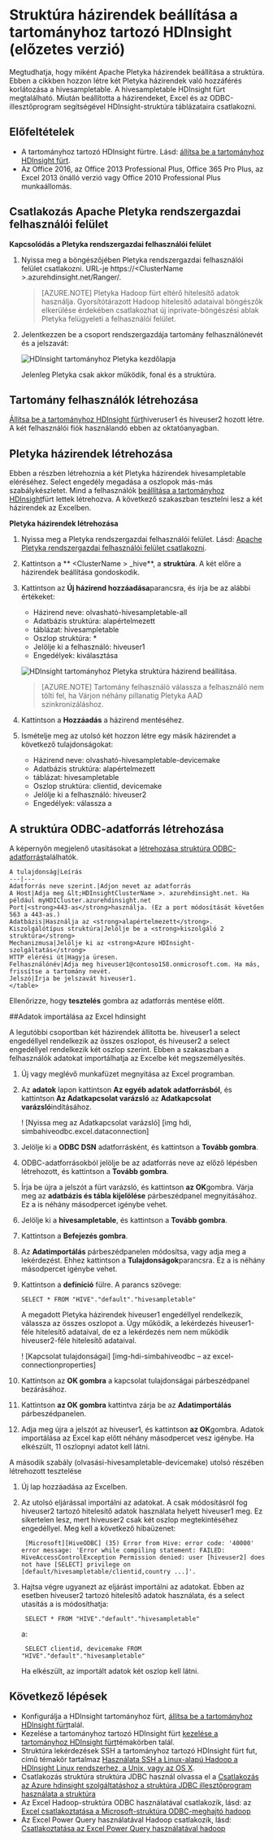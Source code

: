 <properties
    pageTitle="A tartományhoz HDInsight struktúra házirendek beállítása |} Microsoft Azure"
    description="További tudnivalók..."
    services="hdinsight"
    documentationCenter=""
    authors="saurinsh"
    manager="jhubbard"
    editor="cgronlun"
    tags="azure-portal"/>

<tags
    ms.service="hdinsight"
    ms.devlang="na"
    ms.topic="hero-article"
    ms.tgt_pltfrm="na"
    ms.workload="big-data"
    ms.date="10/25/2016"
    ms.author="saurinsh"/>

# <a name="configure-hive-policies-in-domain-joined-hdinsight-preview"></a>Struktúra házirendek beállítása a tartományhoz tartozó HDInsight (előzetes verzió)

Megtudhatja, hogy miként Apache Pletyka házirendek beállítása a struktúra. Ebben a cikkben hozzon létre két Pletyka házirendek való hozzáférés korlátozása a hivesampletable. A hivesampletable HDInsight fürt megtalálható. Miután beállította a házirendeket, Excel és az ODBC-illesztőprogram segítségével HDInsight-struktúra táblázataira csatlakozni.


## <a name="prerequisites"></a>Előfeltételek

- A tartományhoz tartozó HDInsight fürtre. Lásd: [állítsa be a tartományhoz HDInsight fürt](hdinsight-domain-joined-configure.md).
- Az Office 2016, az Office 2013 Professional Plus, Office 365 Pro Plus, az Excel 2013 önálló verzió vagy Office 2010 Professional Plus munkaállomás.


## <a name="connect-to-apache-ranger-admin-ui"></a>Csatlakozás Apache Pletyka rendszergazdai felhasználói felület

**Kapcsolódás a Pletyka rendszergazdai felhasználói felület**

1. Nyissa meg a böngészőjében Pletyka rendszergazdai felhasználói felület csatlakozni. URL-je https://&lt;ClusterName >.azurehdinsight.net/Ranger/. 

    >[AZURE.NOTE] Pletyka Hadoop fürt eltérő hitelesítő adatok használja. Gyorsítótárazott Hadoop hitelesítő adataival böngészők elkerülése érdekében csatlakozhat új inprivate-böngészési ablak Pletyka felügyeleti a felhasználói felület.
4. Jelentkezzen be a csoport rendszergazdája tartomány felhasználónevét és a jelszavát:

    ![HDInsight tartományhoz Pletyka kezdőlapja](./media/hdinsight-domain-joined-run-hive/hdinsight-domain-joined-ranger-home-page.png)

    Jelenleg Pletyka csak akkor működik, fonal és a struktúra.

## <a name="create-domain-users"></a>Tartomány felhasználók létrehozása

[Állítsa be a tartományhoz HDInsight fürt](hdinsight-domain-joined-configure.md#create-and-configure-azure-ad-ds-for-your-azure-ad)hiveruser1 és hiveuser2 hozott létre. A két felhasználói fiók használandó ebben az oktatóanyagban.

## <a name="create-ranger-policies"></a>Pletyka házirendek létrehozása

Ebben a részben létrehoznia a két Pletyka házirendek hivesampletable eléréséhez. Select engedély megadása a oszlopok más-más szabálykészletet. Mind a felhasználók [beállítása a tartományhoz HDInsight](hdinsight-domain-joined-configure.md#create-and-configure-azure-ad-ds-for-your-azure-ad)fürt lettek létrehozva.  A következő szakaszban tesztelni lesz a két házirendek az Excelben.

**Pletyka házirendek létrehozása**

1. Nyissa meg a Pletyka rendszergazdai felhasználói felület. Lásd: [Apache Pletyka rendszergazdai felhasználói felület csatlakozni](#connect-to-apache-ranager-admin-ui).
2. Kattintson a ** &lt;ClusterName > _hive**, a **struktúra**. A két előre a házirendek beállítása gondoskodik.
3. Kattintson az **Új házirend hozzáadása**parancsra, és írja be az alábbi értékeket:

    - Házirend neve: olvasható-hivesampletable-all
    - Adatbázis struktúra: alapértelmezett
    - táblázat: hivesampletable
    - Oszlop struktúra: *
    - Jelölje ki a felhasználó: hiveuser1
    - Engedélyek: kiválasztása

    ![HDInsight tartományhoz Pletyka struktúra házirend beállítása](./media/hdinsight-domain-joined-run-hive/hdinsight-domain-joined-configure-ranger-policy.png).

    >[AZURE.NOTE] Tartomány felhasználó válassza a felhasználó nem tölti fel, ha Várjon néhány pillanatig Pletyka AAD szinkronizáláshoz.

4. Kattintson a **Hozzáadás** a házirend mentéséhez.
5. Ismételje meg az utolsó két hozzon létre egy másik házirendet a következő tulajdonságokat:

    - Házirend neve: olvasható-hivesampletable-devicemake
    - Adatbázis struktúra: alapértelmezett
    - táblázat: hivesampletable
    - Oszlop struktúra: clientid, devicemake
    - Jelölje ki a felhasználó: hiveuser2
    - Engedélyek: válassza a

## <a name="create-hive-odbc-data-source"></a>A struktúra ODBC-adatforrás létrehozása

A képernyőn megjelenő utasításokat a [létrehozása struktúra ODBC-adatforrás](hdinsight-connect-excel-hive-odbc-driver.md)találhatók.  

    A tulajdonság|Leírás
    ---|---
    Adatforrás neve szerint.|Adjon nevet az adatforrás
    A Host|Adja meg &lt;HDInsightClusterName >. azurehdinsight.net. Ha például myHDICluster.azurehdinsight.net
    Port|<strong>443-as</strong>használja. (Ez a port módosítását követően 563 a 443-as.)
    Adatbázis|Használja az <strong>alapértelmezett</strong>.
    Kiszolgálótípus struktúra|Jelölje be a <strong>kiszolgáló 2 struktúra</strong>
    Mechanizmusa|Jelölje ki az <strong>Azure HDInsight-szolgáltatás</strong>
    HTTP elérési út|Hagyja üresen.
    Felhasználónév|Adja meg hiveuser1@contoso158.onmicrosoft.com. Ha más, frissítse a tartomány nevét.
    Jelszó|Írja be jelszavát hiveuser1.
    </table>

Ellenőrizze, hogy **tesztelés** gombra az adatforrás mentése előtt.


##<a name="import-data-into-excel-from-hdinsight"></a>Adatok importálása az Excel hdinsight

A legutóbbi csoportban két házirendek állította be.  hiveuser1 a select engedéllyel rendelkezik az összes oszlopot, és hiveuser2 a select engedéllyel rendelkezik két oszlop szerint. Ebben a szakaszban a felhasználók adatokat importálhatja az Excelbe két megszemélyesítés.


1. Új vagy meglévő munkafüzet megnyitása az Excel programban.
2. Az **adatok** lapon kattintson **Az egyéb adatok adatforrásból**, és kattintson **Az Adatkapcsolat varázsló** az **Adatkapcsolat varázsló**indításához.

    ! [Nyissa meg az Adatkapcsolat varázsló] [img hdi, simbahiveodbc.excel.dataconnection]

3. Jelölje ki a **ODBC DSN** adatforrásként, és kattintson a **Tovább gombra**.
4. ODBC-adatforrásokból jelölje be az adatforrás neve az előző lépésben létrehozott, és kattintson a **Tovább gombra**.
5. Írja be újra a jelszót a fürt varázsló, és kattintson **az OK**gombra. Várja meg az **adatbázis és tábla kijelölése** párbeszédpanel megnyitásához. Ez a is néhány másodpercet igénybe vehet.
8. Jelölje ki a **hivesampletable**, és kattintson a **Tovább gombra**. 
8. Kattintson a **Befejezés gombra**.
9. Az **Adatimportálás** párbeszédpanelen módosítsa, vagy adja meg a lekérdezést. Ehhez kattintson a **Tulajdonságok**parancsra. Ez a is néhány másodpercet igénybe vehet. 
10. Kattintson a **definíció** fülre. A parancs szövege:

        SELECT * FROM "HIVE"."default"."hivesampletable"

    A megadott Pletyka házirendek hiveuser1 engedéllyel rendelkezik, válassza az összes oszlopot a.  Úgy működik, a lekérdezés hiveuser1-féle hitelesítő adataival, de ez a lekérdezés nem nem működik hiveuser2-féle hitelesítő adataival.

    ! [Kapcsolat tulajdonságai] [img-hdi-simbahiveodbc – az excel-connectionproperties]

11. Kattintson az **OK gombra** a kapcsolat tulajdonságai párbeszédpanel bezárásához.
12. Kattintson **az OK gombra** kattintva zárja be az **Adatimportálás** párbeszédpanelen.  
13. Adja meg újra a jelszót az hiveuser1, és kattintson **az OK**gombra. Adatok importálása az Excel kap előtt néhány másodpercet vesz igénybe. Ha elkészült, 11 oszlopnyi adatot kell látni.

A második szabály (olvasási-hivesampletable-devicemake) utolsó részében létrehozott tesztelése

1. Új lap hozzáadása az Excelben.
2. Az utolsó eljárással importálni az adatokat.  A csak módosításról fog hiveuser2 tartozó hitelesítő adatok használata helyett hiveuser1 meg. Ez sikertelen lesz, mert hiveuser2 csak két oszlop megtekintéséhez engedéllyel. Meg kell a következő hibaüzenet:

        [Microsoft][HiveODBC] (35) Error from Hive: error code: '40000' error message: 'Error while compiling statement: FAILED: HiveAccessControlException Permission denied: user [hiveuser2] does not have [SELECT] privilege on [default/hivesampletable/clientid,country ...]'.

3. Hajtsa végre ugyanezt az eljárást importálni az adatokat. Ebben az esetben hiveuser2 tartozó hitelesítő adatok használata, és a select utasítás a is módosíthatja:

        SELECT * FROM "HIVE"."default"."hivesampletable"

    a:

        SELECT clientid, devicemake FROM "HIVE"."default"."hivesampletable"

    Ha elkészült, az importált adatok két oszlop kell látni.

## <a name="next-steps"></a>Következő lépések

- Konfigurálja a HDInsight tartományhoz fürt, [állítsa be a tartományhoz HDInsight fürt](hdinsight-domain-joined-configure.md)talál.
- Kezelése a tartományhoz tartozó HDInsight fürt [kezelése a tartományhoz HDInsight fürt](hdinsight-domain-joined-manage.md)témakörben talál.
- Struktúra lekérdezések SSH a tartományhoz tartozó HDInsight fürt fut, című témakör tartalmaz [Használata SSH a Linux-alapú Hadoop a HDInsight Linux rendszerhez, a Unix, vagy az OS X](hdinsight-hadoop-linux-use-ssh-unix.md#connect-to-a-domain-joined-hdinsight-cluster).
- Csatlakozás struktúra struktúra JDBC használ olvassa el a [Csatlakozás az Azure hdinsight szolgáltatáshoz a struktúra JDBC illesztőprogram használata a struktúra](hdinsight-connect-hive-jdbc-driver.md)
- Az Excel Hadoop-struktúra ODBC használatával csatlakozik, lásd: az [Excel csatlakoztatása a Microsoft-struktúra ODBC-meghajtó hadoop](hdinsight-connect-excel-hive-odbc-driver.md)
- Az Excel Power Query használatával Hadoop csatlakozik, lásd: [Csatlakoztatása az Excel Power Query használatával hadoop](hdinsight-connect-excel-power-query.md)